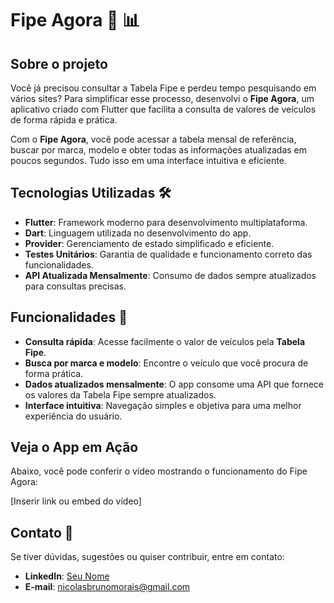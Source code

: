 # Fipe Agora  🚗 📊

## Sobre o projeto

Você já precisou consultar a Tabela Fipe e perdeu tempo pesquisando em vários sites? Para simplificar esse processo, desenvolvi o **Fipe Agora**, um aplicativo criado com Flutter que facilita a consulta de valores de veículos de forma rápida e prática.

Com o **Fipe Agora**, você pode acessar a tabela mensal de referência, buscar por marca, modelo e obter todas as informações atualizadas em poucos segundos. Tudo isso em uma interface intuitiva e eficiente.

## Tecnologias Utilizadas 🛠️

- **Flutter**: Framework moderno para desenvolvimento multiplataforma.
- **Dart**: Linguagem utilizada no desenvolvimento do app.
- **Provider**: Gerenciamento de estado simplificado e eficiente.
- **Testes Unitários**: Garantia de qualidade e funcionamento correto das funcionalidades.
- **API Atualizada Mensalmente**: Consumo de dados sempre atualizados para consultas precisas.

## Funcionalidades 🚀

- **Consulta rápida**: Acesse facilmente o valor de veículos pela **Tabela Fipe**.
- **Busca por marca e modelo**: Encontre o veículo que você procura de forma prática.
- **Dados atualizados mensalmente**: O app consome uma API que fornece os valores da Tabela Fipe sempre atualizados.
- **Interface intuitiva**: Navegação simples e objetiva para uma melhor experiência do usuário.

## Veja o App em Ação

Abaixo, você pode conferir o vídeo mostrando o funcionamento do Fipe Agora:

[Inserir link ou embed do vídeo]

## Contato 📩

Se tiver dúvidas, sugestões ou quiser contribuir, entre em contato:

- **LinkedIn**: [Seu Nome](https://www.linkedin.com/in/nicolasb-morais/)
- **E-mail**: nicolasbrunomorais@gmail.com

